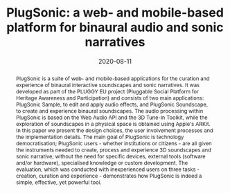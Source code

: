 ---
layout          : default-publication
title           : "PlugSonic: a web- and mobile-based platform for binaural audio and sonic narratives"
collection      : publications
permalink       : /publications/2020-08-11-comunita2020plugsonic

abstract        : "PlugSonic is a suite of web- and mobile-based applications for the curation and experience of binaural interactive soundscapes and sonic narratives. It was developed as part of the PLUGGY EU project (Pluggable Social Platform for Heritage Awareness and Participation) and consists of two main applications: PlugSonic Sample, to edit and apply audio effects, and PlugSonic Soundscape, to create and experience binaural soundscapes. The audio processing within PlugSonic is based on the Web Audio API and the 3D Tune-In Toolkit, while the exploration of soundscapes in a physical space is obtained using Apple's ARKit. In this paper we present the design choices, the user involvement processes and the implementation details. The main goal of PlugSonic is technology democratisation; PlugSonic users - whether institutions or citizens - are all given the instruments needed to create, process and experience 3D soundscapes and sonic narrative; without the need for specific devices, external tools (software and/or hardware), specialised knowledge or custom development. The evaluation, which was conducted with inexperienced users on three tasks - creation, curation and experience - demonstrates how PlugSonic is indeed a simple, effective, yet powerful tool."

date            : 2020-08-11
venue           : 'arXiv preprint arXiv:2008.04638'
paperurl        : '/files/comunita2020plugsonic-paper.pdf'
image           : '/files/comunita2020plugsonic-image.png'
imagewidth      : 80.0
poster          : 
presentation    : 
code            :
data            : 
dataname        : 
categories      : 
citation        : 'Comunità, M., Gerino, A., Lim, V., Picinali, L. <b>"PlugSonic: a web- and mobile-based platform for binaural audio and sonic narratives"</b> - <i>arXiv preprint arXiv:2008.04638</i>'
author_profile  : true
---